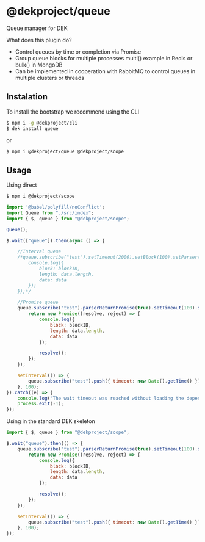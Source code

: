 # @dekproject/queue

Queue manager for DEK

What does this plugin do?

* Control queues by time or completion via Promise
* Group queue blocks for multiple processes multi() example in Redis or bulk() in MongoDB
* Can be implemented in cooperation with RabbitMQ to control queues in multiple clusters or threads

## Instalation

To install the bootstrap we recommend using the CLI

```bash
$ npm i -g @dekproject/cli
$ dek install queue
```

or

```bash
$ npm i @dekproject/queue @dekproject/scope
```

## Usage

Using direct

```bash
$ npm i @dekproject/scope
```

```js
import '@babel/polyfill/noConflict';
import Queue from "./src/index";
import { $, queue } from "@dekproject/scope";

Queue();

$.wait(["queue"]).then(async () => {

    //Interval queue
    /*queue.subscribe("test").setTimeout(2000).setBlock(100).setParser((data, count, blockID) => {
        console.log({
            block: blockID,
            length: data.length,
            data: data
        });
    });*/

    //Promise queue
    queue.subscribe("test").parserReturnPromise(true).setTimeout(100).setBlock(100).setParser((data, count, blockID) => {
        return new Promise((resolve, reject) => {
            console.log({
                block: blockID,
                length: data.length,
                data: data
            });

            resolve();
        });
    });

    setInterval(() => {
        queue.subscribe("test").push({ timeout: new Date().getTime() });
    }, 100);
}).catch((e) => {
    console.log("The wait timeout was reached without loading the dependencies");
    process.exit(-1);
});
```

Using in the standard DEK skeleton

```js
import { $, queue } from "@dekproject/scope";

$.wait("queue").then(() => {
    queue.subscribe("test").parserReturnPromise(true).setTimeout(100).setBlock(100).setParser((data, count, blockID) => {
        return new Promise((resolve, reject) => {
            console.log({
                block: blockID,
                length: data.length,
                data: data
            });

            resolve();
        });
    });

    setInterval(() => {
        queue.subscribe("test").push({ timeout: new Date().getTime() });
    }, 100);
});
```
